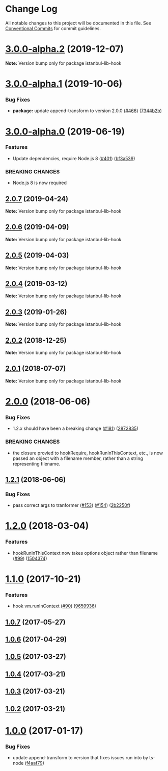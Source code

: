 # Change Log

All notable changes to this project will be documented in this file.
See [Conventional Commits](https://conventionalcommits.org) for commit guidelines.

# [3.0.0-alpha.2](https://github.com/istanbuljs/istanbuljs/compare/istanbul-lib-hook@3.0.0-alpha.1...istanbul-lib-hook@3.0.0-alpha.2) (2019-12-07)

**Note:** Version bump only for package istanbul-lib-hook





# [3.0.0-alpha.1](https://github.com/istanbuljs/istanbuljs/compare/istanbul-lib-hook@3.0.0-alpha.0...istanbul-lib-hook@3.0.0-alpha.1) (2019-10-06)


### Bug Fixes

* **package:** update append-transform to version 2.0.0 ([#466](https://github.com/istanbuljs/istanbuljs/issues/466)) ([7344b2b](https://github.com/istanbuljs/istanbuljs/commit/7344b2b))





# [3.0.0-alpha.0](https://github.com/istanbuljs/istanbuljs/compare/istanbul-lib-hook@2.0.7...istanbul-lib-hook@3.0.0-alpha.0) (2019-06-19)


### Features

* Update dependencies, require Node.js 8 ([#401](https://github.com/istanbuljs/istanbuljs/issues/401)) ([bf3a539](https://github.com/istanbuljs/istanbuljs/commit/bf3a539))


### BREAKING CHANGES

* Node.js 8 is now required





## [2.0.7](https://github.com/istanbuljs/istanbuljs/compare/istanbul-lib-hook@2.0.6...istanbul-lib-hook@2.0.7) (2019-04-24)

**Note:** Version bump only for package istanbul-lib-hook





## [2.0.6](https://github.com/istanbuljs/istanbuljs/compare/istanbul-lib-hook@2.0.5...istanbul-lib-hook@2.0.6) (2019-04-09)

**Note:** Version bump only for package istanbul-lib-hook





## [2.0.5](https://github.com/istanbuljs/istanbuljs/compare/istanbul-lib-hook@2.0.4...istanbul-lib-hook@2.0.5) (2019-04-03)

**Note:** Version bump only for package istanbul-lib-hook





## [2.0.4](https://github.com/istanbuljs/istanbuljs/compare/istanbul-lib-hook@2.0.3...istanbul-lib-hook@2.0.4) (2019-03-12)

**Note:** Version bump only for package istanbul-lib-hook





## [2.0.3](https://github.com/istanbuljs/istanbuljs/compare/istanbul-lib-hook@2.0.2...istanbul-lib-hook@2.0.3) (2019-01-26)

**Note:** Version bump only for package istanbul-lib-hook





<a name="2.0.2"></a>
## [2.0.2](https://github.com/istanbuljs/istanbuljs/compare/istanbul-lib-hook@2.0.1...istanbul-lib-hook@2.0.2) (2018-12-25)




**Note:** Version bump only for package istanbul-lib-hook

<a name="2.0.1"></a>
## [2.0.1](https://github.com/istanbuljs/istanbuljs/compare/istanbul-lib-hook@2.0.0...istanbul-lib-hook@2.0.1) (2018-07-07)




**Note:** Version bump only for package istanbul-lib-hook

<a name="2.0.0"></a>
# [2.0.0](https://github.com/istanbuljs/istanbuljs/compare/istanbul-lib-hook@1.2.1...istanbul-lib-hook@2.0.0) (2018-06-06)


### Bug Fixes

* 1.2.x should have been a breaking change ([#181](https://github.com/istanbuljs/istanbuljs/issues/181)) ([2872835](https://github.com/istanbuljs/istanbuljs/commit/2872835))


### BREAKING CHANGES

* the closure provied to hookRequire, hookRunInThisContext, etc., is now passed an object with a filename member, rather than a string representing filename.




<a name="1.2.1"></a>
## [1.2.1](https://github.com/istanbuljs/istanbuljs/compare/istanbul-lib-hook@1.2.0...istanbul-lib-hook@1.2.1) (2018-06-06)


### Bug Fixes

* pass correct args to tranformer ([#153](https://github.com/istanbuljs/istanbuljs/issues/153)) ([#154](https://github.com/istanbuljs/istanbuljs/issues/154)) ([2b2250f](https://github.com/istanbuljs/istanbuljs/commit/2b2250f))




<a name="1.2.0"></a>
# [1.2.0](https://github.com/istanbuljs/istanbuljs/compare/istanbul-lib-hook@1.1.0...istanbul-lib-hook@1.2.0) (2018-03-04)


### Features

* hookRunInThisContext now takes options object rather than filename  ([#99](https://github.com/istanbuljs/istanbuljs/issues/99)) ([1504374](https://github.com/istanbuljs/istanbuljs/commit/1504374))




<a name="1.1.0"></a>
# [1.1.0](https://github.com/istanbuljs/istanbuljs/compare/istanbul-lib-hook@1.0.7...istanbul-lib-hook@1.1.0) (2017-10-21)


### Features

* hook vm.runInContext ([#90](https://github.com/istanbuljs/istanbuljs/issues/90)) ([9659936](https://github.com/istanbuljs/istanbuljs/commit/9659936))




<a name="1.0.7"></a>
## [1.0.7](https://github.com/istanbuljs/istanbuljs/compare/istanbul-lib-hook@1.0.6...istanbul-lib-hook@1.0.7) (2017-05-27)




<a name="1.0.6"></a>
## [1.0.6](https://github.com/istanbuljs/istanbul-lib-hook/compare/istanbul-lib-hook@1.0.5...istanbul-lib-hook@1.0.6) (2017-04-29)




<a name="1.0.5"></a>
## [1.0.5](https://github.com/istanbuljs/istanbul-lib-hook/compare/istanbul-lib-hook@1.0.4...istanbul-lib-hook@1.0.5) (2017-03-27)

<a name="1.0.4"></a>
## [1.0.4](https://github.com/istanbuljs/istanbul-lib-hook/compare/istanbul-lib-hook@1.0.3...istanbul-lib-hook@1.0.4) (2017-03-21)

<a name="1.0.3"></a>
## [1.0.3](https://github.com/istanbuljs/istanbul-lib-hook/compare/istanbul-lib-hook@1.0.2...istanbul-lib-hook@1.0.3) (2017-03-21)

<a name="1.0.2"></a>
## [1.0.2](https://github.com/istanbuljs/istanbul-lib-hook/compare/istanbul-lib-hook@1.0.0...istanbul-lib-hook@1.0.2) (2017-03-21)

<a name="1.0.0"></a>
# [1.0.0](https://github.com/istanbuljs/istanbul-lib-hook/compare/v1.0.0-alpha.3...v1.0.0) (2017-01-17)


### Bug Fixes

* update append-transform to version that fixes issues run into by ts-node ([f4aaf79](https://github.com/istanbuljs/istanbul-lib-hook/commit/f4aaf79))
